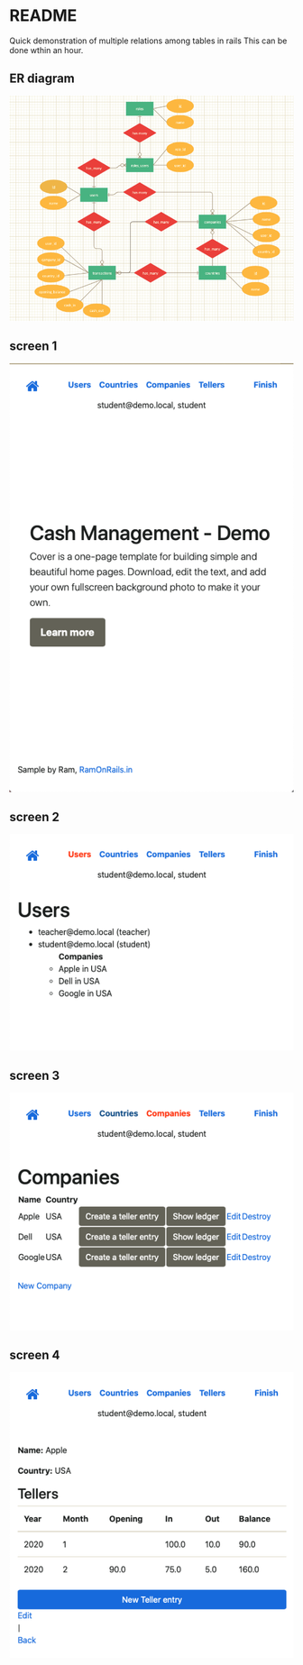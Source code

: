 # README

Quick demonstration of multiple relations among tables in rails
This can be done wthin an hour.

## ER diagram

![ER](https://github.com/ramonrails/rails-cash-management-demo/blob/master/public/images/cashmanagement%20er%20diagram.png)

## screen 1

![Screen1](https://github.com/ramonrails/rails-cash-management-demo/blob/master/public/images/Screenshot%202020-04-29%20at%202.43.24%20PM.png)

## screen 2

![Screen 2](https://github.com/ramonrails/rails-cash-management-demo/blob/master/public/images/Screenshot%202020-04-29%20at%202.43.42%20PM.png)

## screen 3

![Screen 3](https://github.com/ramonrails/rails-cash-management-demo/blob/master/public/images/Screenshot%202020-04-29%20at%202.43.48%20PM.png)

## screen 4

![Screen 4](https://github.com/ramonrails/rails-cash-management-demo/blob/master/public/images/Screenshot%202020-04-29%20at%202.43.57%20PM.png)
